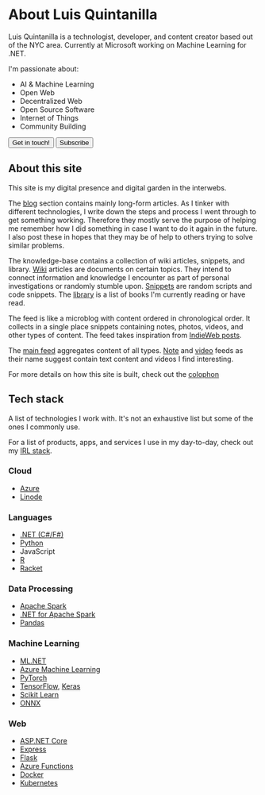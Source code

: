 # About Luis Quintanilla

Luis Quintanilla is a technologist, developer, and content creator based out of the NYC area. Currently at Microsoft working on Machine Learning for .NET. 

I'm passionate about:

- AI & Machine Learning
- Open Web
- Decentralized Web
- Open Source Software
- Internet of Things
- Community Building

<a href="/contact"><button type="button" class="btn btn-dark">Get in touch!</button></a>
<a href="/subscribe"><button type="button" class="btn btn-dark">Subscribe</button></a>

## About this site

This site is my digital presence and digital garden in the interwebs.

The [blog](/posts/1/) section contains mainly long-form articles. As I tinker with different technologies, I write down the steps and process I went through to get something working. Therefore they mostly serve the purpose of helping me remember how I did something in case I want to do it again in the future. I also post these in hopes that they may be of help to others trying to solve similar problems.

The knowledge-base contains a collection of wiki articles, snippets, and library. [Wiki](/wiki) articles are documents on certain topics. They intend to connect information and knowledge I encounter as part of personal investigations or randomly stumble upon. [Snippets](/snippets) are random scripts and code snippets. The [library](/library) is a list of books I'm currently reading or have read. 

The feed is like a microblog with content ordered in chronological order. It collects in a single place snippets containing notes, photos, videos, and other types of content. The feed takes inspiration from [IndieWeb posts](https://indieweb.org/posts).

The [main feed](/feed/index.html) aggregates content of all types. [Note](/feed/notes.html) and [video](/feed/videos.html) feeds as their name suggest contain text content and videos I find interesting.

For more details on how this site is built, check out the [colophon](/colophon)

## Tech stack

A list of technologies I work with. It's not an exhaustive list but some of the ones I commonly use.

For a list of products, apps, and services I use in my day-to-day, check out my [IRL stack](/irl-stack).

### Cloud

- [Azure](https://azure.microsoft.com/)
- [Linode](https://www.linode.com/)

### Languages

- [.NET (C#/F#)](https://dotnet.microsoft.com/)
- [Python](https://www.python.org/)
- JavaScript
- [R](https://www.r-project.org/)
- [Racket](https://racket-lang.org/)

### Data Processing

- [Apache Spark](https://spark.apache.org/)
- [.NET for Apache Spark](https://dotnet.microsoft.com/apps/data/spark)
- [Pandas](https://pandas.pydata.org/)

### Machine Learning

- [ML.NET](https://dotnet.microsoft.com/apps/machinelearning-ai/ml-dotnet)
- [Azure Machine Learning](https://azure.microsoft.com/services/machine-learning/)
- [PyTorch](https://pytorch.org/)
- [TensorFlow](https://www.tensorflow.org/), [Keras](https://keras.io/)
- [Scikit Learn](https://scikit-learn.org/stable/index.html)
- [ONNX](https://onnx.ai/)

### Web

- [ASP.NET Core](https://dotnet.microsoft.com/apps/aspnet)
- [Express](http://expressjs.com/)
- [Flask](https://flask.palletsprojects.com/en/2.0.x/)
- [Azure Functions](https://azure.microsoft.com/services/functions/)
- [Docker](https://www.docker.com/)
- [Kubernetes](https://kubernetes.io/)
